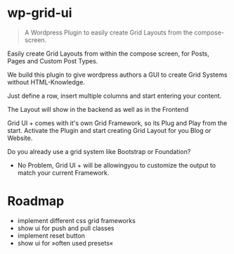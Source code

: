 wp-grid-ui
==========

> A Wordpress Plugin to easily create Grid Layouts from the compose-screen.

Easily create Grid Layouts from within the compose screen, for Posts, Pages and Custom Post Types. 

We build this plugin to give wordpress authors a GUI to create Grid Systems without HTML-Knowledge.

Just define a row, insert multiple columns and start entering your content. 

The Layout will show in the backend as well as in the Frontend

Grid UI + comes with it's own Grid Framework, so its Plug and Play from the start. Activate the Plugin and start creating Grid Layout for you Blog or Website. 

Do you already use a grid system like Bootstrap or Foundation?
- No Problem, Grid UI + will be allowingyou to customize the output to match your current Framework.

Roadmap
=======

* implement different css grid frameworks
* show ui for push and pull classes
* implement reset button
* show ui for »often used presets«
